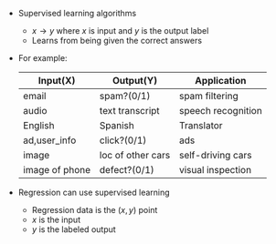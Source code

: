 * Supervised learning algorithms
    * $x \to y$ where $x$ is input and $y$ is the output label
    * Learns from being given the correct answers
* For example:

    Input(X) | Output(Y) | Application
    ---------|-----------|------------
    email | spam?(0/1) | spam filtering
    audio | text transcript | speech recognition
    English | Spanish | Translator
    ad,user_info | click?(0/1) | ads
    image | loc of other cars | self-driving cars
    image of phone | defect?(0/1) | visual inspection
* Regression can use supervised learning
    * Regression data is the $(x,y)$ point
    * $x$ is the input
    * $y$ is the labeled output